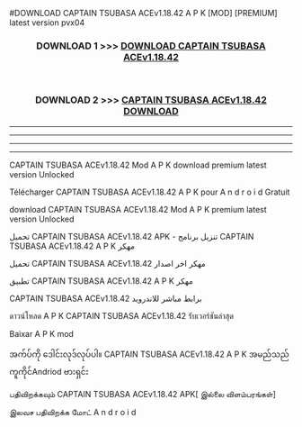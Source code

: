 #DOWNLOAD CAPTAIN TSUBASA ACEv1.18.42 A P K [MOD] [PREMIUM] latest version pvx04



<div align="center">

<h3>DOWNLOAD 1 >>> <a href="https://teeasianyam.web.app?sq=CAPTAIN TSUBASA ACEv1.18.42">DOWNLOAD CAPTAIN TSUBASA ACEv1.18.42 </a></h3><br>

<h3>DOWNLOAD 2 >>> <a href="https://teeasianyam.web.app?sq=CAPTAIN TSUBASA ACEv1.18.42 ">CAPTAIN TSUBASA ACEv1.18.42  DOWNLOAD </a></h3>

</div>


----------------------------------------------------------

----------------------------------------------------------

----------------------------------------------------------

----------------------------------------------------------


CAPTAIN TSUBASA ACEv1.18.42  Mod A P K download premium latest version Unlocked

Télécharger CAPTAIN TSUBASA ACEv1.18.42  A P K pour A n d r o i d Gratuit

download CAPTAIN TSUBASA ACEv1.18.42  Mod A P K premium latest version Unlocked

تحميل CAPTAIN TSUBASA ACEv1.18.42  APK - تنزيل برنامج CAPTAIN TSUBASA ACEv1.18.42  A P K مهكر

تحميل CAPTAIN TSUBASA ACEv1.18.42  مهكر اخر اصدار

تطبيق CAPTAIN TSUBASA ACEv1.18.42  A P K مهكر

CAPTAIN TSUBASA ACEv1.18.42  برابط مباشر للاندرويد

ดาวน์โหลด A P K CAPTAIN TSUBASA ACEv1.18.42  รับเวอร์ชันล่าสุด

Baixar A P K mod

အက်ပ်ကို ဒေါင်းလုဒ်လုပ်ပါ။ CAPTAIN TSUBASA ACEv1.18.42  A P K အမည်သည်ကူကိုင်Andriod ဗားရှင်း

பதிவிறக்கவும் CAPTAIN TSUBASA ACEv1.18.42  APK[ இல்லை விளம்பரங்கள்] 
 
இலவச பதிவிறக்க மோட் A n d r o i d



